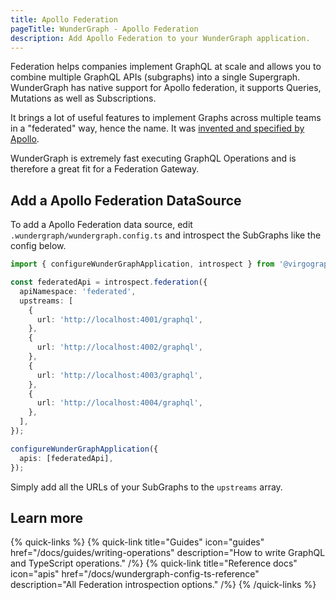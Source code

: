 ```yaml
---
title: Apollo Federation
pageTitle: WunderGraph - Apollo Federation
description: Add Apollo Federation to your WunderGraph application.
---
```


Federation helps companies implement GraphQL at scale and allows you to combine multiple GraphQL APIs (subgraphs) into a single Supergraph. WunderGraph has native support for Apollo federation, it supports Queries, Mutations as well as Subscriptions.

It brings a lot of useful features to implement Graphs across multiple teams in a "federated" way, hence the name.
It was [invented and specified by Apollo](https://www.apollographql.com/docs/federation/federation-spec/).

WunderGraph is extremely fast executing GraphQL Operations and is therefore a great fit for a Federation Gateway.

## Add a Apollo Federation DataSource

To add a Apollo Federation data source, edit `.wundergraph/wundergraph.config.ts` and introspect the SubGraphs like the config below.

```typescript
import { configureWunderGraphApplication, introspect } from '@virgograph/sdk';

const federatedApi = introspect.federation({
  apiNamespace: 'federated',
  upstreams: [
    {
      url: 'http://localhost:4001/graphql',
    },
    {
      url: 'http://localhost:4002/graphql',
    },
    {
      url: 'http://localhost:4003/graphql',
    },
    {
      url: 'http://localhost:4004/graphql',
    },
  ],
});

configureWunderGraphApplication({
  apis: [federatedApi],
});
```

Simply add all the URLs of your SubGraphs to the `upstreams` array.

## Learn more

{% quick-links %}
{% quick-link title="Guides" icon="guides" href="/docs/guides/writing-operations" description="How to write GraphQL and TypeScript operations." /%}
{% quick-link title="Reference docs" icon="apis" href="/docs/wundergraph-config-ts-reference" description="All Federation introspection options." /%}
{% /quick-links %}
